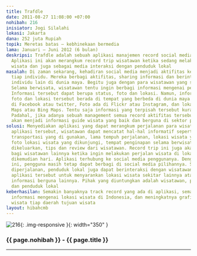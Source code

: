 ```yaml
---
title: Trafdle
date: 2011-08-27 11:08:00 +07:00
nohibah: 216
inisiator: Jogi Silalahi
lokasi: Jakarta
dana: 252 juta Rupiah
topik: Meretas batas – kebhinekaan bermedia
lama: Januari – Juni 2012 (6 bulan)
deskripsi: Trafdle adalah sebuah aplikasi manajemen record social media bagi wisatawan.
  Aplikasi ini akan merangkum record trip wisatawan ketika sedang melakukan perjalanan
  wisata dan juga sebagai media interaksi dengan penduduk lokal
masalah: Di zaman sekarang, kehadiran social media menjadi aktifitas keseharian hampir
  tiap individu. Mereka berbagi aktifitas, sharing informasi dan berinteraksi dengan
  individu lain di dunia maya. Begitu juga dengan para wisatawan yang sedang berwisata.
  Selama berwisata, wisatawan tentu ingin berbagi informasi mengenai perjalanan wisatanya.
  Informasi tersebut dapat berupa status, foto dan lokasi. Namun, informasi status,
  foto dan lokasi tersebut berada di tempat yang berbeda di dunia maya. Status ada
  di Facebook atau twitter, Foto ada di Flickr atau Instagram, dan lokasi ada di Google
  Maps atau Bing Maps. Tentu saja informasi yang terpisah tersebut kurang berarti.
  Padahal, jika adanya sebuah management semua record aktifitas tersebut dan merangkumnya,
  akan menjadi informasi guide wisata yang baik dan berguna di sektor pariwisata
solusi: Menyediakan aplikasi yang dapat merangkum perjalanan para wisatawan. Dengan
  aplikasi tersebut, wisatawan dapat mencatat hal-hal informatif seperti waktu perjalanan,
  transportasi yang di gunakan, lama tempuh perjalanan, lokasi wisata yang dikunjungi,
  foto lokasi wisata yang dikunjungi, tempat penginapan selama berwisata, biaya yang
  dikeluarkan, tips dan review dari wisatawan. Record trip ini juga akan menjadi guide
  bagi wisatawan lainnya ketika ingin melakukan perjalan wisata di lokasi yang sama
  dikemudian hari. Aplikasi terhubung ke social media penggunanya. Dengan aplikasi
  ini, pengguna masih tetap dapat berbagi di social media pilihannya. Selama berada
  diperjalanan, penduduk lokal juga dapat berinteraksi dengan wisatawan menggunakan
  aplikasi tersebut untuk menyarankan lokasi wisata sekitar lainnya atau memberikan
  informasi berguna lainnya. Pihak yang diuntungkan adalah wisatawan, pemerintah daerah,
  dan penduduk lokal
keberhasilan: Semakin banyaknya track record yang ada di aplikasi, semakin meningkatnya
  informasi mengenai lokasi wisata di Indonesia, dan meningkatnya grafik kunjungan
  wisata tiap daerah tujuan wisata
layout: hibahcmb
---
```


![216](/static/img/hibahcmb/216.png){: .img-responsive }{: width="350" }

### {{ page.nohibah }} - {{ page.title }}

---
